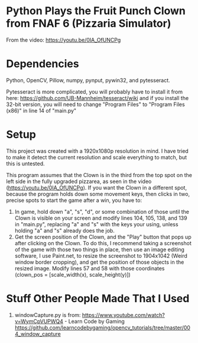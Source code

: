 # Python Plays the Fruit Punch Clown from FNAF 6 (Pizzaria Simulator)

From the video: https://youtu.be/0IA_OfUNCPg

# Dependencies

Python, OpenCV, Pillow, numpy, pynput, pywin32, and pytesseract.

Pytesseract is more complicated, you will probably have to install it from here: https://github.com/UB-Mannheim/tesseract/wiki and if you install the 32-bit version, you will need to change "Program Files" to "Program Files (x86)" in line 14 of "main.py"

# Setup

This project was created with a 1920x1080p resolution in mind. I have tried to make it detect the current resolution and scale everything to match, but this is untested.

This program assumes that the Clown is in the third from the top spot on the left side in the fully upgraded pizzarea, as seen in the video (https://youtu.be/0IA_OfUNCPg). If you want the Clown in a different spot, because the program holds down some movement keys, then clicks in two, precise spots to start the game after a win, you have to:
1. In game, hold down "a", "s", "d", or some combination of those until the Clown is visible on your screen and modify lines 104, 105, 138, and 139 in "main.py", replacing "a" and "s" with the keys your using, unless holding "a" and "s" already does the job.
2. Get the screen position of the Clown, and the "Play" button that pops up after clicking on the Clown. To do this, I recommend taking a screenshot of the game with those two things in place, then use an image editing software, I use Paint.net, to resize the screenshot to 1904x1042 (Weird window border cropping), and get the position of those objects in the resized image. Modify lines 57 and 58 with those coordinates (clown_pos = [scale_width(x), scale_height(y)])

# Stuff Other People Made That I Used

1. windowCapture.py is from: https://www.youtube.com/watch?v=WymCpVUPWQ4 - Learn Code by Gaming https://github.com/learncodebygaming/opencv_tutorials/tree/master/004_window_capture
